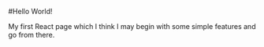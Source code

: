 #Hello World!

My first React page which I think I may begin with some simple features and go from there.
